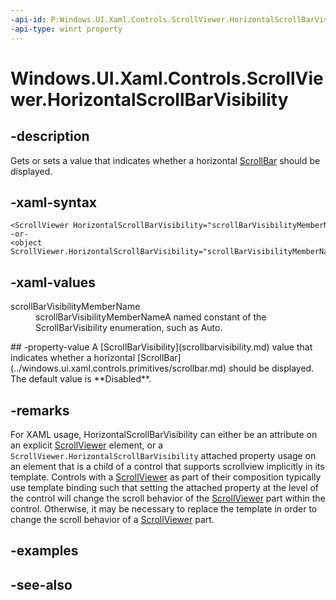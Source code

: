 ```yaml
---
-api-id: P:Windows.UI.Xaml.Controls.ScrollViewer.HorizontalScrollBarVisibility
-api-type: winrt property
---
```


<!-- Property syntax
public Windows.UI.Xaml.Controls.ScrollBarVisibility HorizontalScrollBarVisibility { get;  set; }
-->

# Windows.UI.Xaml.Controls.ScrollViewer.HorizontalScrollBarVisibility

## -description
Gets or sets a value that indicates whether a horizontal [ScrollBar](../windows.ui.xaml.controls.primitives/scrollbar.md) should be displayed.



## -xaml-syntax
```xaml
<ScrollViewer HorizontalScrollBarVisibility="scrollBarVisibilityMemberName"/>
-or-
<object ScrollViewer.HorizontalScrollBarVisibility="scrollBarVisibilityMemberName"/>
```


## -xaml-values
<dl><dt>scrollBarVisibilityMemberName</dt><dd>scrollBarVisibilityMemberNameA named constant of the ScrollBarVisibility enumeration, such as Auto.</dd>
</dl>
## -property-value
A [ScrollBarVisibility](scrollbarvisibility.md) value that indicates whether a horizontal [ScrollBar](../windows.ui.xaml.controls.primitives/scrollbar.md) should be displayed. The default value is **Disabled**.

## -remarks
For XAML usage, HorizontalScrollBarVisibility can either be an attribute on an explicit [ScrollViewer](scrollviewer.md) element, or a `ScrollViewer.HorizontalScrollBarVisibility` attached property usage on an element that is a child of a control that supports scrollview implicitly in its template. Controls with a [ScrollViewer](scrollviewer.md) as part of their composition typically use template binding such that setting the attached property at the level of the control will change the scroll behavior of the [ScrollViewer](scrollviewer.md) part within the control. Otherwise, it may be necessary to replace the template in order to change the scroll behavior of a [ScrollViewer](scrollviewer.md) part.

## -examples

## -see-also
